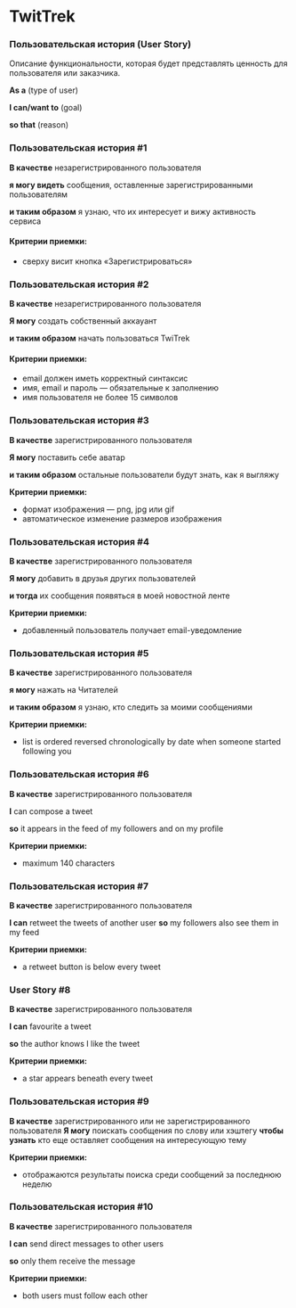 # TwitTrek

### Пользовательская история (User Story)

Описание функциональности, которая будет представлять ценность для пользователя или заказчика. 

**As a** (type of user)

**I can/want to** (goal)

**so that** (reason)

### Пользовательская история #1

**В качестве** незарегистрированного пользователя

**я могу видеть** сообщения, оставленные зарегистрированными пользователям

**и таким образом** я узнаю, что их интересует и вижу активность сервиса

#### Критерии приемки:

 * сверху висит кнопка «Зарегистрироваться»

### Пользовательская история #2

**В качестве** незарегистрированного пользователя

**Я могу** создать собственный аккауант

**и таким образом** начать пользоваться TwiTrek

#### Критерии приемки:

* email должен иметь корректный синтаксис
* имя, email и пароль — обязательные к заполнению
* имя пользователя не более 15 символов

### Пользовательская история #3

**В качестве** зарегистрированного пользователя

**Я могу** поставить себе аватар

**и таким образом** остальные пользователи будут знать, как я выгляжу

**Критерии приемки:**

* формат изображения — png, jpg или gif
* автоматическое изменение размеров изображения

### Пользовательская история #4

**В качестве** зарегистрированного пользователя

**Я могу** добавить в друзья других пользователей 

**и тогда** их сообщения появяться в моей новостной ленте 

**Критерии приемки:**

* добавленный пользователь получает email-уведомление

### Пользовательская история #5

**В качестве** зарегистрированного пользователя

**я могу** нажать на Читателей

**и таким образом** я узнаю, кто следить за моими сообщениями

**Критерии приемки:**

* list is ordered reversed chronologically by date when someone started following you

### Пользовательская история #6

**В качестве** зарегистрированного пользователя

**I** can compose a tweet

**so** it appears in the feed of my followers and on my profile

**Критерии приемки:**

* maximum 140 characters

### Пользовательская история #7

**В качестве** зарегистрированного пользователя

**I can** retweet the tweets of another user
**so** my followers also see them in my feed

**Критерии приемки:**

* a retweet button is below every tweet

### User Story #8

**В качестве** зарегистрированного пользователя

**I can** favourite a tweet

**so** the author knows I like the tweet

**Критерии приемки:**

* a star appears beneath every tweet

### Пользовательская история #9

**В качестве** зарегистрированного или не зарегистрированного пользователя
**Я могу** поискать сообщения по слову или хэштегу
**чтобы узнать** кто еще оставляет сообщения на интересующую тему

**Критерии приемки:**

* отображаются результаты поиска среди сообщений за последнюю неделю

### Пользовательская история #10

**В качестве** зарегистрированного пользователя

**I can** send direct messages to other users

**so** only them receive the message

**Критерии приемки:**

* both users must follow each other
